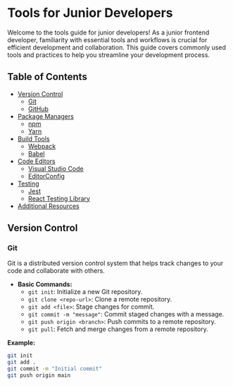 # Tools for Junior Developers

Welcome to the tools guide for junior developers! As a junior frontend developer, familiarity with essential tools and workflows is crucial for efficient development and collaboration. This guide covers commonly used tools and practices to help you streamline your development process.

## Table of Contents

- [Version Control](#version-control)
  - [Git](#git)
  - [GitHub](#github)
- [Package Managers](#package-managers)
  - [npm](#npm)
  - [Yarn](#yarn)
- [Build Tools](#build-tools)
  - [Webpack](#webpack)
  - [Babel](#babel)
- [Code Editors](#code-editors)
  - [Visual Studio Code](#visual-studio-code)
  - [EditorConfig](#editorconfig)
- [Testing](#testing)
  - [Jest](#jest)
  - [React Testing Library](#react-testing-library)
- [Additional Resources](#additional-resources)

## Version Control

### Git

Git is a distributed version control system that helps track changes to your code and collaborate with others.

- **Basic Commands:**
  - `git init`: Initialize a new Git repository.
  - `git clone <repo-url>`: Clone a remote repository.
  - `git add <file>`: Stage changes for commit.
  - `git commit -m "message"`: Commit staged changes with a message.
  - `git push origin <branch>`: Push commits to a remote repository.
  - `git pull`: Fetch and merge changes from a remote repository.

**Example:**

```bash
git init
git add .
git commit -m "Initial commit"
git push origin main
